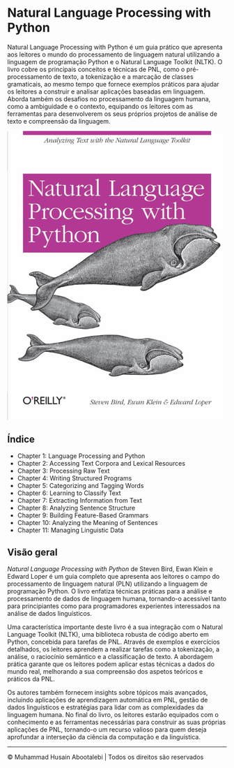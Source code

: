 <!-- ©©©©©©©©©©©©©©©©©©©©©©©© All Rights Are Reserved By Muhammad Husain Abootalebi ©©©©©©©©©©©©©©©©©©©©©©©©©©©©©©©©©© -->

# Natural Language Processing with Python

Natural Language Processing with Python é um guia prático que apresenta aos leitores o mundo do processamento de linguagem natural utilizando a linguagem de programação Python e o Natural Language Toolkit (NLTK). O livro cobre os principais conceitos e técnicas de PNL, como o pré-processamento de texto, a tokenização e a marcação de classes gramaticais, ao mesmo tempo que fornece exemplos práticos para ajudar os leitores a construir e analisar aplicações baseadas em linguagem. Aborda também os desafios no processamento da linguagem humana, como a ambiguidade e o contexto, equipando os leitores com as ferramentas para desenvolverem os seus próprios projetos de análise de texto e compreensão da linguagem.

![Natural Language Processing with Python](../../assets/Books/Book%20Covers/2%20-%201%20-%20Natural%20Language%20Processing%20with%20Python.png)

## Índice

- Chapter 1: Language Processing and Python
- Chapter 2: Accessing Text Corpora and Lexical Resources
- Chapter 3: Processing Raw Text
- Chapter 4: Writing Structured Programs
- Chapter 5: Categorizing and Tagging Words
- Chapter 6: Learning to Classify Text
- Chapter 7: Extracting Information from Text
- Chapter 8: Analyzing Sentence Structure
- Chapter 9: Building Feature-Based Grammars
- Chapter 10: Analyzing the Meaning of Sentences
- Chapter 11: Managing Linguistic Data

## Visão geral

*Natural Language Processing with Python* de Steven Bird, Ewan Klein e Edward Loper é um guia completo que apresenta aos leitores o campo do processamento de linguagem natural (PLN) utilizando a linguagem de programação Python. O livro enfatiza técnicas práticas para a análise e processamento de dados de linguagem humana, tornando-o acessível tanto para principiantes como para programadores experientes interessados ​​na análise de dados linguísticos.

Uma característica importante deste livro é a sua integração com o Natural Language Toolkit (NLTK), uma biblioteca robusta de código aberto em Python, concebida para tarefas de PNL. Através de exemplos e exercícios detalhados, os leitores aprendem a realizar tarefas como a tokenização, a análise, o raciocínio semântico e a classificação de texto. A abordagem prática garante que os leitores podem aplicar estas técnicas a dados do mundo real, melhorando a sua compreensão dos aspetos teóricos e práticos da PNL.

Os autores também fornecem insights sobre tópicos mais avançados, incluindo aplicações de aprendizagem automática em PNL, gestão de dados linguísticos e estratégias para lidar com as complexidades da linguagem humana. No final do livro, os leitores estarão equipados com o conhecimento e as ferramentas necessárias para construir as suas próprias aplicações de PNL, tornando-o um recurso valioso para quem deseja aprofundar a interseção da ciência da computação e da linguística.

---

© Muhammad Husain Abootalebi | Todos os direitos são reservados

<!-- ©©©©©©©©©©©©©©©©©©©©©©©© All Rights Are Reserved By Muhammad Husain Abootalebi ©©©©©©©©©©©©©©©©©©©©©©©©©©©©©©©©©© -->
